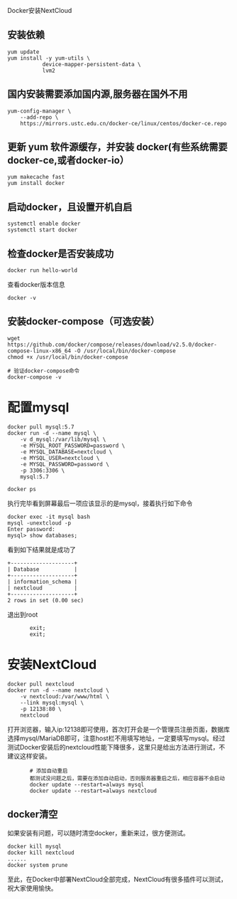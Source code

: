 Docker安装NextCloud
## 安装依赖
```
yum update
yum install -y yum-utils \
           device-mapper-persistent-data \
           lvm2
```
## 国内安装需要添加国内源,服务器在国外不用
```
yum-config-manager \
    --add-repo \
    https://mirrors.ustc.edu.cn/docker-ce/linux/centos/docker-ce.repo
```
## 更新 yum 软件源缓存，并安装 docker(有些系统需要docker-ce,或者docker-io）
```
yum makecache fast
yum install docker
```
## 启动docker，且设置开机自启
```
systemctl enable docker
systemctl start docker
```
## 检查docker是否安装成功
```
docker run hello-world
```
查看docker版本信息
```
docker -v
```

## 安装docker-compose（可选安装）
```
wget https://github.com/docker/compose/releases/download/v2.5.0/docker-compose-linux-x86_64 -O /usr/local/bin/docker-compose
chmod +x /usr/local/bin/docker-compose

# 验证docker-compose命令
docker-compose -v
```
# 配置mysql
```
docker pull mysql:5.7
docker run -d --name mysql \
    -v d_mysql:/var/lib/mysql \
    -e MYSQL_ROOT_PASSWORD=password \
    -e MYSQL_DATABASE=nextcloud \
    -e MYSQL_USER=nextcloud \
    -e MYSQL_PASSWORD=password \
    -p 3306:3306 \
    mysql:5.7
  
docker ps
```
执行完毕看到屏幕最后一项应该显示的是mysql，接着执行如下命令
```
docker exec -it mysql bash
mysql -unextcloud -p
Enter password: 
mysql> show databases;
```
看到如下结果就是成功了
```
+--------------------+
| Database           |
+--------------------+
| information_schema |
| nextcloud          |
+--------------------+
2 rows in set (0.00 sec)
```
退出到root

           exit;
           exit;
# 安装NextCloud
```
docker pull nextcloud
docker run -d --name nextcloud \
    -v nextcloud:/var/www/html \
    --link mysql:mysql \
    -p 12138:80 \
    nextcloud
 ```
 打开浏览器，输入ip:12138即可使用，首次打开会是一个管理员注册页面，数据库选择mysql/MariaDB即可，注意host栏不用填写地址，一定要填写mysql。经过测试Docker安装后的nextcloud性能下降很多，这里只是给出方法进行测试，不建议这样安装。
 
           # 添加自动重启 
           都测试没问题之后，需要在添加自动启动，否则服务器重启之后，相应容器不会启动
           docker update --restart=always mysql
           docker update --restart=always nextcloud
 
## docker清空
如果安装有问题，可以随时清空docker，重新来过，很方便测试。
```
docker kill mysql
docker kill nextcloud
......
docker system prune
```

 
 至此，在Docker中部署NextCloud全部完成，NextCloud有很多插件可以测试，祝大家使用愉快。
